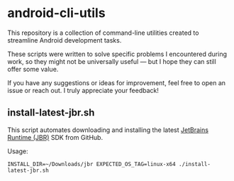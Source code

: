 # android-cli-utils
This repository is a collection of command-line utilities created to streamline Android development tasks.

These scripts were written to solve specific problems I encountered during work, so they might not be universally useful — but I hope they can still offer some value.

If you have any suggestions or ideas for improvement, feel free to open an issue or reach out. I truly appreciate your feedback!


## install-latest-jbr.sh
This script automates downloading and installing the latest [JetBrains Runtime (JBR)](https://github.com/JetBrains/JetBrainsRuntime) SDK from GitHub.

Usage:
```
INSTALL_DIR=~/Downloads/jbr EXPECTED_OS_TAG=linux-x64 ./install-latest-jbr.sh
```